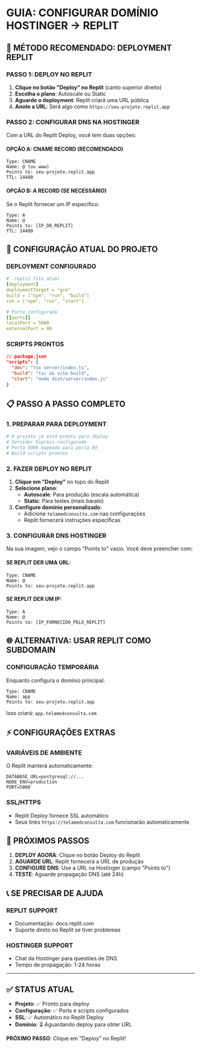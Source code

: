 # GUIA: CONFIGURAR DOMÍNIO HOSTINGER → REPLIT

## 🎯 MÉTODO RECOMENDADO: DEPLOYMENT REPLIT

### PASSO 1: DEPLOY NO REPLIT
1. **Clique no botão "Deploy" no Replit** (canto superior direito)
2. **Escolha o plano**: Autoscale ou Static
3. **Aguarde o deployment**: Replit criará uma URL pública
4. **Anote a URL**: Será algo como `https://seu-projeto.replit.app`

### PASSO 2: CONFIGURAR DNS NA HOSTINGER
Com a URL do Replit Deploy, você tem duas opções:

#### OPÇÃO A: CNAME RECORD (RECOMENDADO)
```
Type: CNAME
Name: @ (ou www)
Points to: seu-projeto.replit.app
TTL: 14400
```

#### OPÇÃO B: A RECORD (SE NECESSÁRIO)
Se o Replit fornecer um IP específico:
```
Type: A
Name: @
Points to: [IP_DO_REPLIT]
TTL: 14400
```

## 🔧 CONFIGURAÇÃO ATUAL DO PROJETO

### DEPLOYMENT CONFIGURADO
```yaml
# .replit file atual
[deployment]
deploymentTarget = "gce"
build = ["npm", "run", "build"]
run = ["npm", "run", "start"]

# Porta configurada
[[ports]]
localPort = 5000
externalPort = 80
```

### SCRIPTS PRONTOS
```json
// package.json
"scripts": {
  "dev": "tsx server/index.ts",
  "build": "tsc && vite build",
  "start": "node dist/server/index.js"
}
```

## 📋 PASSO A PASSO COMPLETO

### 1. PREPARAR PARA DEPLOYMENT
```bash
# O projeto já está pronto para deploy
# Servidor Express configurado
# Porta 5000 mapeada para porta 80
# Build scripts prontos
```

### 2. FAZER DEPLOY NO REPLIT
1. **Clique em "Deploy"** no topo do Replit
2. **Selecione plano**:
   - **Autoscale**: Para produção (escala automática)
   - **Static**: Para testes (mais barato)
3. **Configure domínio personalizado**:
   - Adicione `telamedconsulta.com` nas configurações
   - Replit fornecerá instruções específicas

### 3. CONFIGURAR DNS HOSTINGER
Na sua imagem, vejo o campo "Points to" vazio. Você deve preencher com:

#### SE REPLIT DER UMA URL:
```
Type: CNAME
Name: @
Points to: seu-projeto.replit.app
```

#### SE REPLIT DER UM IP:
```
Type: A
Name: @
Points to: [IP_FORNECIDO_PELO_REPLIT]
```

## 🌐 ALTERNATIVA: USAR REPLIT COMO SUBDOMAIN

### CONFIGURAÇÃO TEMPORÁRIA
Enquanto configura o domínio principal:
```
Type: CNAME
Name: app
Points to: seu-projeto.replit.app
```
Isso criará: `app.telamedconsulta.com`

## ⚡ CONFIGURAÇÕES EXTRAS

### VARIÁVEIS DE AMBIENTE
O Replit manterá automaticamente:
```
DATABASE_URL=postgresql://...
NODE_ENV=production
PORT=5000
```

### SSL/HTTPS
- Replit Deploy fornece SSL automático
- Seus links `https://telamedconsulta.com` funcionarão automaticamente

## 🚀 PRÓXIMOS PASSOS

1. **DEPLOY AGORA**: Clique no botão Deploy do Replit
2. **AGUARDE URL**: Replit fornecerá a URL de produção
3. **CONFIGURE DNS**: Use a URL na Hostinger (campo "Points to")
4. **TESTE**: Aguarde propagação DNS (até 24h)

## 📞 SE PRECISAR DE AJUDA

### REPLIT SUPPORT
- Documentação: docs.replit.com
- Suporte direto no Replit se tiver problemas

### HOSTINGER SUPPORT  
- Chat da Hostinger para questões de DNS
- Tempo de propagação: 1-24 horas

---

## ✅ STATUS ATUAL
- **Projeto**: ✅ Pronto para deploy
- **Configuração**: ✅ Ports e scripts configurados  
- **SSL**: ✅ Automático no Replit Deploy
- **Domínio**: ⏳ Aguardando deploy para obter URL

**PRÓXIMO PASSO**: Clique em "Deploy" no Replit!